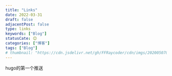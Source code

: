 ```yaml
---
title: "Links"
date: 2022-03-31
draft: false
adjacentPost: false
type: links
keywords: ["Blog"]
statusCate: 😊
categories: ["博客"]
tags: ["Blog"]
# thumbnail: "https://cdn.jsdelivr.net/gh/FFRaycoder/cdn/imgs/20200507094721.png"
---
```

hugo的第一个推送